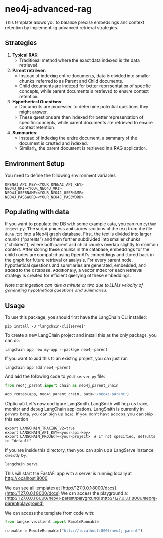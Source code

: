 # neo4j-advanced-rag

This template allows you to balance precise embeddings and context retention by implementing advanced retrieval strategies.

## Strategies

1. **Typical RAG**:
   - Traditional method where the exact data indexed is the data retrieved.
2. **Parent retriever**:
   - Instead of indexing entire documents, data is divided into smaller chunks, referred to as Parent and Child documents.
   - Child documents are indexed for better representation of specific concepts, while parent documents is retrieved to ensure context retention.
3. **Hypothetical Questions**:
     - Documents are processed to determine potential questions they might answer.
     - These questions are then indexed for better representation of specific concepts, while parent documents are retrieved to ensure context retention.
4. **Summaries**:
     - Instead of indexing the entire document, a summary of the document is created and indexed.
     - Similarly, the parent document is retrieved in a RAG application.

## Environment Setup

You need to define the following environment variables

```
OPENAI_API_KEY=<YOUR_OPENAI_API_KEY>
NEO4J_URI=<YOUR_NEO4J_URI>
NEO4J_USERNAME=<YOUR_NEO4J_USERNAME>
NEO4J_PASSWORD=<YOUR_NEO4J_PASSWORD>
```

## Populating with data

If you want to populate the DB with some example data, you can run `python ingest.py`.
The script process and stores sections of the text from the file `dune.txt` into a Neo4j graph database.
First, the text is divided into larger chunks ("parents") and then further subdivided into smaller chunks ("children"), where both parent and child chunks overlap slightly to maintain context.
After storing these chunks in the database, embeddings for the child nodes are computed using OpenAI's embeddings and stored back in the graph for future retrieval or analysis.
For every parent node, hypothetical questions and summaries are generated, embedded, and added to the database. 
Additionally, a vector index for each retrieval strategy is created for efficient querying of these embeddings.

*Note that ingestion can take a minute or two due to LLMs velocity of generating hypothetical questions and summaries.*

## Usage

To use this package, you should first have the LangChain CLI installed:

```shell
pip install -U "langchain-cli[serve]"
```

To create a new LangChain project and install this as the only package, you can do:

```shell
langchain app new my-app --package neo4j-parent
```

If you want to add this to an existing project, you can just run:

```shell
langchain app add neo4j-parent
```

And add the following code to your `server.py` file:
```python
from neo4j_parent import chain as neo4j_parent_chain

add_routes(app, neo4j_parent_chain, path="/neo4j-parent")
```

(Optional) Let's now configure LangSmith. 
LangSmith will help us trace, monitor and debug LangChain applications. 
LangSmith is currently in private beta, you can sign up [here](https://smith.langchain.com/). 
If you don't have access, you can skip this section

```shell
export LANGCHAIN_TRACING_V2=true
export LANGCHAIN_API_KEY=<your-api-key>
export LANGCHAIN_PROJECT=<your-project>  # if not specified, defaults to "default"
```

If you are inside this directory, then you can spin up a LangServe instance directly by:

```shell
langchain serve
```

This will start the FastAPI app with a server is running locally at 
[http://localhost:8000](http://localhost:8000)

We can see all templates at [http://127.0.0.1:8000/docs](http://127.0.0.1:8000/docs)
We can access the playground at [http://127.0.0.1:8000/neo4j-parent/playground](http://127.0.0.1:8000/neo4j-parent/playground)  

We can access the template from code with:

```python
from langserve.client import RemoteRunnable

runnable = RemoteRunnable("http://localhost:8000/neo4j-parent")
```
